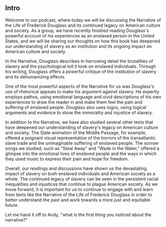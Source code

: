 ## Intro

Welcome to our podcast, where today we will be discussing the Narrative of the Life of Frederick Douglass and its continued legacy on American culture and society. As a group, we have recently finished reading Douglass's powerful account of his experiences as an enslaved person in the United States, and we will be sharing our thoughts on how this book has deepened our understanding of slavery as an institution and its ongoing impact on American culture and society.

In the Narrative, Douglass describes in harrowing detail the brutalities of slavery and the psychological toll it took on enslaved individuals. Through his writing, Douglass offers a powerful critique of the institution of slavery and its dehumanizing effects.

One of the most powerful aspects of the Narrative for us was Douglass's use of rhetorical appeals to make his argument against slavery. He expertly employs pathos, using emotional language and vivid descriptions of his own experiences to draw the reader in and make them feel the pain and suffering of enslaved people. Douglass also uses logos, using logical arguments and evidence to show the immorality and injustice of slavery.

In addition to the Narrative, we have also studied several other texts that have deepened our understanding of slavery's legacy on American culture and society. The Slate animation of the Middle Passage, for example, offered a poignant visual representation of the horrors of the transatlantic slave trade and the unimaginable suffering of enslaved people. The sorrow songs we studied, such as "Steal Away" and "Wade in the Water," offered a glimpse into the emotional lives of enslaved people and the ways in which they used music to express their pain and hope for freedom.

Overall, our readings and discussions have shown us the devastating impact of slavery on both enslaved individuals and American society as a whole. The continued legacy of slavery can be seen in the persistent racial inequalities and injustices that continue to plague American society. As we move forward, it is important for us to continue to engage with and learn from texts like the Narrative of the Life of Frederick Douglass in order to better understand the past and work towards a more just and equitable future.

Let me hand it off to Andy, "what is the first thing you noticed about the narrative?"